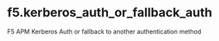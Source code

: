 # f5.kerberos_auth_or_fallback_auth
F5 APM Kerberos Auth or fallback to another authentication method
